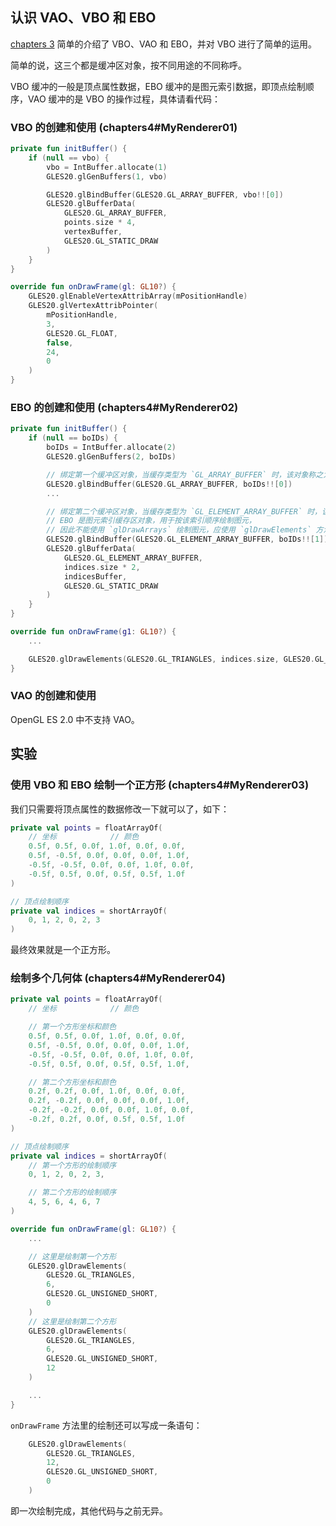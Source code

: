 ## 认识 VAO、VBO 和 EBO

[chapters 3](https://github.com/excing/AndroidOpenGLES20Demo/tree/master/app/src/main/java/me/excq/androidopengles20demo/chapters3) 简单的介绍了 VBO、VAO 和 EBO，并对 VBO 进行了简单的运用。

简单的说，这三个都是缓冲区对象，按不同用途的不同称呼。

VBO 缓冲的一般是顶点属性数据，EBO 缓冲的是图元索引数据，即顶点绘制顺序，VAO 缓冲的是 VBO 的操作过程，具体请看代码：

### VBO 的创建和使用 (chapters4#MyRenderer01)

```kotlin
private fun initBuffer() {
    if (null == vbo) {
        vbo = IntBuffer.allocate(1)
        GLES20.glGenBuffers(1, vbo)

        GLES20.glBindBuffer(GLES20.GL_ARRAY_BUFFER, vbo!![0])
        GLES20.glBufferData(
            GLES20.GL_ARRAY_BUFFER,
            points.size * 4,
            vertexBuffer,
            GLES20.GL_STATIC_DRAW
        )
    }
}

override fun onDrawFrame(gl: GL10?) {
    GLES20.glEnableVertexAttribArray(mPositionHandle)
    GLES20.glVertexAttribPointer(
        mPositionHandle,
        3,
        GLES20.GL_FLOAT,
        false,
        24,
        0
    )
}
```

### EBO 的创建和使用 (chapters4#MyRenderer02)

```kotlin
private fun initBuffer() {
    if (null == boIDs) {
        boIDs = IntBuffer.allocate(2)
        GLES20.glGenBuffers(2, boIDs)

        // 绑定第一个缓冲区对象，当缓存类型为 `GL_ARRAY_BUFFER` 时，该对象称之为 VBO
        GLES20.glBindBuffer(GLES20.GL_ARRAY_BUFFER, boIDs!![0])
        ...

        // 绑定第二个缓冲区对象，当缓存类型为 `GL_ELEMENT_ARRAY_BUFFER` 时，该对象称之为 EBO
        // EBO 是图元索引缓存区对象，用于按该索引顺序绘制图元，
        // 因此不能使用 `glDrawArrays` 绘制图元，应使用 `glDrawElements` 方法
        GLES20.glBindBuffer(GLES20.GL_ELEMENT_ARRAY_BUFFER, boIDs!![1])
        GLES20.glBufferData(
            GLES20.GL_ELEMENT_ARRAY_BUFFER,
            indices.size * 2,
            indicesBuffer,
            GLES20.GL_STATIC_DRAW
        )
    }
}

override fun onDrawFrame(g1: GL10?) {
    ...

    GLES20.glDrawElements(GLES20.GL_TRIANGLES, indices.size, GLES20.GL_UNSIGNED_SHORT, 0)
}
```

### VAO 的创建和使用

OpenGL ES 2.0 中不支持 VAO。

## 实验

### 使用 VBO 和 EBO 绘制一个正方形 (chapters4#MyRenderer03)

我们只需要将顶点属性的数据修改一下就可以了，如下：

```kotlin
private val points = floatArrayOf(
    // 坐标            // 颜色
    0.5f, 0.5f, 0.0f, 1.0f, 0.0f, 0.0f,
    0.5f, -0.5f, 0.0f, 0.0f, 0.0f, 1.0f,
    -0.5f, -0.5f, 0.0f, 0.0f, 1.0f, 0.0f,
    -0.5f, 0.5f, 0.0f, 0.5f, 0.5f, 1.0f
)

// 顶点绘制顺序
private val indices = shortArrayOf(
    0, 1, 2, 0, 2, 3
)
```

最终效果就是一个正方形。

### 绘制多个几何体 (chapters4#MyRenderer04)

```kotlin
private val points = floatArrayOf(
    // 坐标            // 颜色

    // 第一个方形坐标和颜色
    0.5f, 0.5f, 0.0f, 1.0f, 0.0f, 0.0f,
    0.5f, -0.5f, 0.0f, 0.0f, 0.0f, 1.0f,
    -0.5f, -0.5f, 0.0f, 0.0f, 1.0f, 0.0f,
    -0.5f, 0.5f, 0.0f, 0.5f, 0.5f, 1.0f,

    // 第二个方形坐标和颜色
    0.2f, 0.2f, 0.0f, 1.0f, 0.0f, 0.0f,
    0.2f, -0.2f, 0.0f, 0.0f, 0.0f, 1.0f,
    -0.2f, -0.2f, 0.0f, 0.0f, 1.0f, 0.0f,
    -0.2f, 0.2f, 0.0f, 0.5f, 0.5f, 1.0f
)

// 顶点绘制顺序
private val indices = shortArrayOf(
    // 第一个方形的绘制顺序
    0, 1, 2, 0, 2, 3,

    // 第二个方形的绘制顺序
    4, 5, 6, 4, 6, 7
)

override fun onDrawFrame(gl: GL10?) {
    ...

    // 这里是绘制第一个方形
    GLES20.glDrawElements(
        GLES20.GL_TRIANGLES,
        6,
        GLES20.GL_UNSIGNED_SHORT,
        0
    )
    // 这里是绘制第二个方形
    GLES20.glDrawElements(
        GLES20.GL_TRIANGLES,
        6,
        GLES20.GL_UNSIGNED_SHORT,
        12
    )

    ...
}
```

`onDrawFrame` 方法里的绘制还可以写成一条语句：

```kotlin
    GLES20.glDrawElements(
        GLES20.GL_TRIANGLES,
        12,
        GLES20.GL_UNSIGNED_SHORT,
        0
    )
```

即一次绘制完成，其他代码与之前无异。
